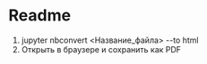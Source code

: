 # Readme

1. jupyter nbconvert <Название_файла> --to html
2. Открыть в браузере и сохранить как PDF
